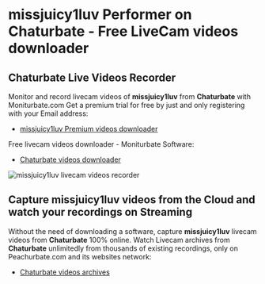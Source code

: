 # missjuicy1luv Performer on Chaturbate - Free LiveCam videos downloader

## Chaturbate Live Videos Recorder

Monitor and record livecam videos of **missjuicy1luv** from **Chaturbate** with Moniturbate.com
Get a premium trial for free by just and only registering with your Email address:
* [missjuicy1luv Premium videos downloader](https://moniturbate.com/request-demo-licence-key.html)

Free livecam videos downloader - Moniturbate Software:
* [Chaturbate videos downloader](https://moniturbate.com/moniturbate-download-software.html)

![missjuicy1luv livecam videos recorder](https://peachurnet.com/templates/moniturbate-software.png)


## Capture missjuicy1luv videos from the Cloud and watch your recordings on Streaming

Without the need of downloading a software, capture **missjuicy1luv** livecam videos from **Chaturbate** 100% online.
Watch Livecam archives from **Chaturbate** unlimitedly from thousands of existing recordings, only on Peachurbate.com and its websites network:
* [Chaturbate videos archives](https://peachurnet.com/)